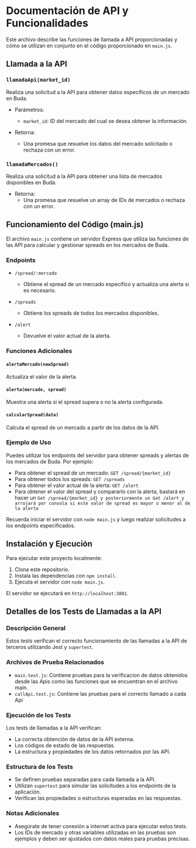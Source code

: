 # Documentación de API y Funcionalidades

Este archivo describe las funciones de llamada a API proporcionadas y cómo se utilizan en conjunto en el código proporcionado en `main.js`.

## Llamada a la API

### `llamadaApi(market_id)`

Realiza una solicitud a la API para obtener datos específicos de un mercado en Buda.

- Parámetros:
  - `market_id`: ID del mercado del cual se desea obtener la información.

- Retorna:
  - Una promesa que resuelve los datos del mercado solicitado o rechaza con un error.

### `llamadaMercados()`

Realiza una solicitud a la API para obtener una lista de mercados disponibles en Buda.

- Retorna:
  - Una promesa que resuelve un array de IDs de mercados o rechaza con un error.

## Funcionamiento del Código (main.js)

El archivo `main.js` contiene un servidor Express que utiliza las funciones de las API para calcular y gestionar spreads en los mercados de Buda.

### Endpoints

- `/spread/:mercado`
  - Obtiene el spread de un mercado específico y actualiza una alerta si es necesario.

- `/spreads`
  - Obtiene los spreads de todos los mercados disponibles.

- `/alert`
  - Devuelve el valor actual de la alerta.

### Funciones Adicionales

#### `alertaMercado(newSpread)`

Actualiza el valor de la alerta.

#### `alerta(mercado, spread)`

Muestra una alerta si el spread supera o no la alerta configurada.

#### `calcularSpread(data)`

Calcula el spread de un mercado a partir de los datos de la API.

### Ejemplo de Uso

Puedes utilizar los endpoints del servidor para obtener spreads y alertas de los mercados de Buda. Por ejemplo:

- Para obtener el spread de un mercado: `GET /spread/{market_id}`
- Para obtener todos los spreads: `GET /spreads`
- Para obtener el valor actual de la alerta: `GET /alert`
- Para obtener el valor del spread y compararlo con la alerta, bastará en hacer un `Get /spread/{market_id} y posteriormente un Get /alert y arrojará por consola si este valor de spread es mayor o menor al de la alerta`

Recuerda iniciar el servidor con `node main.js` y luego realizar solicitudes a los endpoints especificados.

## Instalación y Ejecución

Para ejecutar este proyecto localmente:

1. Clona este repositorio.
2. Instala las dependencias con `npm install`.
3. Ejecuta el servidor con `node main.js`.

El servidor se ejecutará en `http://localhost:3001`.

## Detalles de los Tests de Llamadas a la API

### Descripción General

Estos tests verifican el correcto funcionamiento de las llamadas a la API de terceros utilizando Jest y `supertest`.

### Archivos de Prueba Relacionados

- `main.test.js`: Contiene pruebas para la verificacion de datos obtenidos desde las Apis como las funciones que se encuentran en el archivo main.
- `callApi.test.js`: Contiene las pruebas para el correcto llamado a cada Api

### Ejecución de los Tests

Los tests de llamadas a la API verifican:

- La correcta obtención de datos de la API externa.
- Los códigos de estado de las respuestas.
- La estructura y propiedades de los datos retornados por las API.

### Estructura de los Tests

- Se definen pruebas separadas para cada llamada a la API.
- Utilizan `supertest` para simular las solicitudes a los endpoints de la aplicación.
- Verifican las propiedades o estructuras esperadas en las respuestas.

### Notas Adicionales

- Asegúrate de tener conexión a internet activa para ejecutar estos tests.
- Los IDs de mercado y otras variables utilizadas en las pruebas son ejemplos y deben ser ajustados con datos reales para pruebas precisas.
